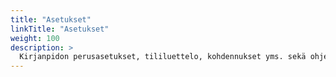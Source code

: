 ```yaml
---
title: "Asetukset"
linkTitle: "Asetukset"
weight: 100
description: >
  Kirjanpidon perusasetukset, tililuettelo, kohdennukset yms. sekä ohjelman asetukset.
---
```

